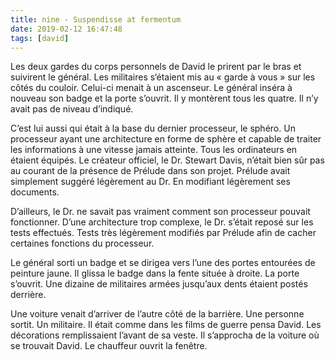 ```yaml
---
title: nine - Suspendisse at fermentum
date: 2019-02-12 16:47:48
tags: [david]
---
```

Les deux gardes du corps personnels de David le prirent par le bras et suivirent le général. Les militaires s‘étaient mis au « garde à vous » sur les côtés du couloir. Celui-ci menait à un ascenseur. Le général inséra à nouveau son badge et la porte s’ouvrit. Il y montèrent tous les quatre. Il n’y avait pas de niveau d’indiqué.

C’est lui aussi qui était à la base du dernier processeur, le sphéro. Un processeur ayant une architecture en forme de sphère et capable de traiter les informations à une vitesse jamais atteinte. Tous les ordinateurs en étaient équipés. Le créateur officiel, le Dr. Stewart Davis, n’était bien sûr pas au courant de la présence de Prélude dans son projet. Prélude avait simplement suggéré légèrement au Dr. En modifiant légèrement ses documents.

D’ailleurs, le Dr. ne savait pas vraiment comment son processeur pouvait fonctionner. D’une architecture trop complexe, le Dr. s’était reposé sur les tests effectués. Tests très légèrement modifiés par Prélude afin de cacher certaines fonctions du processeur.

Le général sorti un badge et se dirigea vers l’une des portes entourées de peinture jaune. Il glissa le badge dans la fente située à droite. La porte s’ouvrit. Une dizaine de militaires armées jusqu’aux dents étaient postés derrière.

Une voiture venait d’arriver de l’autre côté de la barrière. Une personne sortit. Un militaire. Il était comme dans les films de guerre pensa David. Les décorations remplissaient l’avant de sa veste. Il s’approcha de la voiture où se trouvait David. Le chauffeur ouvrit la fenêtre.